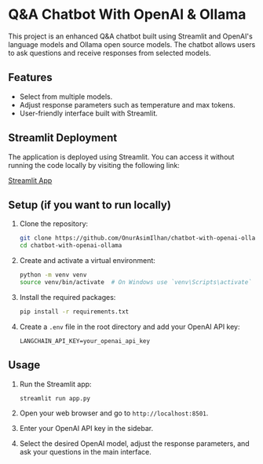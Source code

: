 # Q&A Chatbot With OpenAI & Ollama

This project is an enhanced Q&A chatbot built using Streamlit and OpenAI's language models and Ollama open source models. The chatbot allows users to ask questions and receive responses from selected models.

## Features

- Select from multiple  models.
- Adjust response parameters such as temperature and max tokens.
- User-friendly interface built with Streamlit.

## Streamlit Deployment

The application is deployed using Streamlit. You can access it without running the code locally by visiting the following link:

[Streamlit App](https://chatbot-with-openai-ollama-2fss6ilcas6ysp5xz2tkn4.streamlit.app/)

## Setup (if you want to run locally)

1. Clone the repository:
    ```sh
    git clone https://github.com/OnurAsimIlhan/chatbot-with-openai-ollama.git
    cd chatbot-with-openai-ollama
    ```

2. Create and activate a virtual environment:
    ```sh
    python -m venv venv
    source venv/bin/activate  # On Windows use `venv\Scripts\activate`
    ```

3. Install the required packages:
    ```sh
    pip install -r requirements.txt
    ```

4. Create a `.env` file in the root directory and add your OpenAI API key:
    ```env
    LANGCHAIN_API_KEY=your_openai_api_key
    ```
## Usage
1. Run the Streamlit app:
    ```sh
    streamlit run app.py
    ```
2. Open your web browser and go to `http://localhost:8501`.

3. Enter your OpenAI API key in the sidebar.

4. Select the desired OpenAI model, adjust the response parameters, and ask your questions in the main interface.

